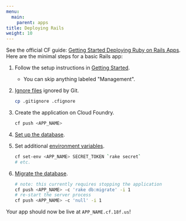 ```yaml
---
menu:
  main:
    parent: apps
title: Deploying Rails
weight: 10
---
```


See the official CF guide: [Getting Started Deploying Ruby on Rails Apps](http://docs.cloudfoundry.org/buildpacks/ruby/gsg-ror.html). Here are the minimal steps for a basic Rails app:

1. Follow the setup instructions in [Getting Started](/getting-started/).
    * You can skip anything labeled "Management".
1. [Ignore files](http://docs.cloudfoundry.org/devguide/deploy-apps/prepare-to-deploy.html#exclude) ignored by Git.

    ```bash
    cp .gitignore .cfignore
    ```

1. Create the application on Cloud Foundry.

    ```bash
    cf push <APP_NAME>
    ```

1. [Set up the database](/apps/databases/).
1. Set additional [environment variables](http://docs.run.pivotal.io/devguide/deploy-apps/environment-variable.html).

    ```bash
    cf set-env <APP_NAME> SECRET_TOKEN `rake secret`
    # etc.
    ```

1. [Migrate the database](http://docs.cloudfoundry.org/devguide/services/migrate-db.html#occasional-migration).

    ```bash
    # note: this currently requires stopping the application
    cf push <APP_NAME> -c 'rake db:migrate' -i 1
    # re-start the server process
    cf push <APP_NAME> -c 'null' -i 1
    ```

Your app should now be live at `APP_NAME.cf.18f.us`!
